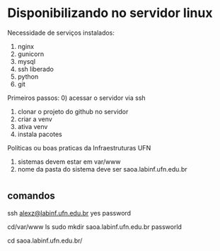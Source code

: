 # Disponibilizando no servidor linux

Necessidade de serviços instalados:
1) nginx
2) gunicorn
3) mysql
4) ssh liberado
5) python
6) git

Primeiros passos:
0) acessar o servidor via ssh
1) clonar o projeto do github no servidor
2) criar a venv
3) ativa venv
4) instala pacotes

Políticas ou boas praticas da Infraestruturas UFN
1) sistemas devem estar em var/www
2) nome da pasta do sistema deve ser saoa.labinf.ufn.edu.br


#
## comandos
ssh alexz@labinf.ufn.edu.br
yes
password

cd/var/www
ls
sudo mkdir saoa.labinf.ufn.edu.br
passworld

cd saoa.labinf.ufn.edu.br/

